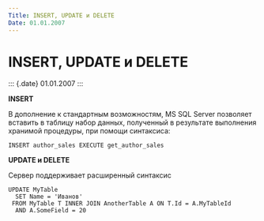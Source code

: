 ```yaml
---
Title: INSERT, UPDATE и DELETE
Date: 01.01.2007
---
```



INSERT, UPDATE и DELETE
=======================

::: {.date}
01.01.2007
:::

**INSERT**

В дополнение к стандартным возможностям, MS SQL Server позволяет
вставить в таблицу набор данных, полученный в результате выполнения
хранимой процедуры, при помощи синтаксиса:

    INSERT author_sales EXECUTE get_author_sales

**UPDATE и DELETE**

Сервер поддерживает расширенный синтаксис

    UPDATE MyTable 
      SET Name = 'Иванов'
     FROM MyTable T INNER JOIN AnotherTable A ON T.Id = A.MyTableId
      AND A.SomeField = 20
